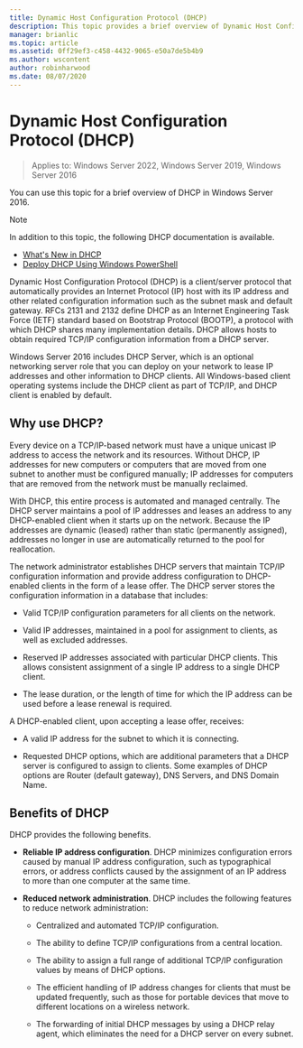```yaml
---
title: Dynamic Host Configuration Protocol (DHCP)
description: This topic provides a brief overview of Dynamic Host Configuration Protocol (DHCP) in Windows Server 2016.
manager: brianlic
ms.topic: article
ms.assetid: 0ff29ef3-c458-4432-9065-e50a7de5b4b9
ms.author: wscontent
author: robinharwood
ms.date: 08/07/2020
---
```

# Dynamic Host Configuration Protocol (DHCP)

>Applies to: Windows Server 2022, Windows Server 2019, Windows Server 2016

You can use this topic for a brief overview of DHCP in Windows Server 2016.

> [!NOTE]
> In addition to this topic, the following DHCP documentation is available.
>
> - [What's New in DHCP](What-s-New-in-DHCP.md)
> - [Deploy DHCP Using Windows PowerShell](dhcp-deploy-wps.md)

Dynamic Host Configuration Protocol (DHCP) is a client/server protocol that automatically provides an Internet Protocol (IP) host with its IP address and other related configuration information such as the subnet mask and default gateway. RFCs 2131 and 2132 define DHCP as an Internet Engineering Task Force (IETF) standard based on Bootstrap Protocol (BOOTP), a protocol with which DHCP shares many implementation details. DHCP allows hosts to obtain required TCP/IP configuration information from a DHCP server.

Windows Server 2016 includes DHCP Server, which is an optional networking server role that you can deploy on your network to lease IP addresses and other information to DHCP clients. All Windows-based client operating systems include the DHCP client as part of TCP/IP, and DHCP client is enabled by default.

## Why use DHCP?

Every device on a TCP/IP-based network must have a unique unicast IP address to access the network and its resources. Without DHCP, IP addresses for new computers or computers that are moved from one subnet to another must be configured manually; IP addresses for computers that are removed from the network must be manually reclaimed.

With DHCP, this entire process is automated and managed centrally. The DHCP server maintains a pool of IP addresses and leases an address to any DHCP-enabled client when it starts up on the network. Because the IP addresses are dynamic (leased) rather than static (permanently assigned), addresses no longer in use are automatically returned to the pool for reallocation.

The network administrator establishes DHCP servers that maintain TCP/IP configuration information and provide address configuration to DHCP-enabled clients in the form of a lease offer. The DHCP server stores the configuration information in a database that includes:

- Valid TCP/IP configuration parameters for all clients on the network.

- Valid IP addresses, maintained in a pool for assignment to clients, as well as excluded addresses.

- Reserved IP addresses associated with particular DHCP clients. This allows consistent assignment of a single IP address to a single DHCP client.

- The lease duration, or the length of time for which the IP address can be used before a lease renewal is required.

A DHCP-enabled client, upon accepting a lease offer, receives:

- A valid IP address for the subnet to which it is connecting.

- Requested DHCP options, which are additional parameters that a DHCP server is configured to assign to clients. Some examples of DHCP options are Router (default gateway), DNS Servers, and DNS Domain Name.

## Benefits of DHCP

DHCP provides the following benefits.

- **Reliable IP address configuration**. DHCP minimizes configuration errors caused by manual IP address configuration, such as typographical errors, or address conflicts caused by the assignment of an IP address to more than one computer at the same time.

- **Reduced network administration**. DHCP includes the following features to reduce network administration:

    - Centralized and automated TCP/IP configuration.

    - The ability to define TCP/IP configurations from a central location.

    - The ability to assign a full range of additional TCP/IP configuration values by means of DHCP options.

    - The efficient handling of IP address changes for clients that must be updated frequently, such as those for portable devices that move to different locations on a wireless network.

    - The forwarding of initial DHCP messages by using a DHCP relay agent, which eliminates the need for a DHCP server on every subnet.

